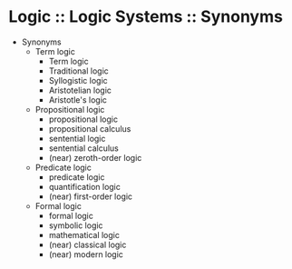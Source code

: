 # Logic :: Logic Systems :: Synonyms

* Synonyms
  * Term logic
    - Term logic
    - Traditional logic
    - Syllogistic logic
    - Aristotelian logic
    - Aristotle's logic
  * Propositional logic
    - propositional logic
    - propositional calculus
    - sentential logic
    - sentential calculus
    - (near) zeroth-order logic
  * Predicate logic
    - predicate logic
    - quantification logic
    - (near) first-order logic
  * Formal logic
    - formal logic
    - symbolic logic
    - mathematical logic
    - (near) classical logic
    - (near) modern logic
